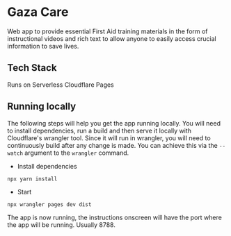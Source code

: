 # Gaza Care

Web app to provide essential First Aid training materials in the form of instructional videos and rich text to allow
anyone to easily access crucial information to save lives.

## Tech Stack

Runs on Serverless Cloudflare Pages

## Running locally

The following steps will help you get the app running locally. You will need to install dependencies, run a build and then serve it locally with Cloudflare's wrangler
tool. Since it will run in wrangler, you will need to continuously build after any change is made. You can achieve this via the `--watch` argument to the `wrangler`
command.

- Install dependencies

```
npx yarn install
```

- Start

```
npx wrangler pages dev dist
```

The app is now running, the instructions onscreen will have the port where the app will be running. Usually 8788.
